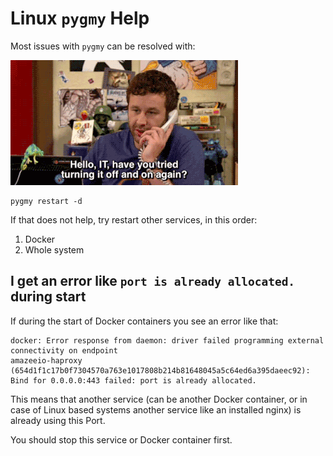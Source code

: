 # Linux `pygmy` Help
Most issues with `pygmy` can be resolved with:

![Have you tried turning it off and on again?](itsupport.gif)


    pygmy restart -d

If that does not help, try restart other services, in this order:

1. Docker
2. Whole system

## I get an error like `port is already allocated.` during start

If during the start of Docker containers you see an error like that:

    docker: Error response from daemon: driver failed programming external connectivity on endpoint
    amazeeio-haproxy (654d1f1c17b0f7304570a763e1017808b214b81648045a5c64ed6a395daeec92):
    Bind for 0.0.0.0:443 failed: port is already allocated.

This means that another service (can be another Docker container, or in case of Linux based systems another service like an installed nginx) is already using this Port.

You should stop this service or Docker container first.
